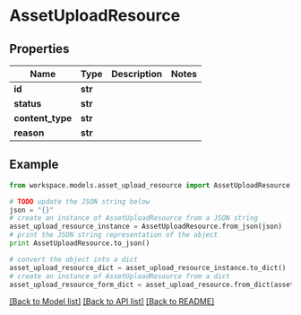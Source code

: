 # AssetUploadResource


## Properties
Name | Type | Description | Notes
------------ | ------------- | ------------- | -------------
**id** | **str** |  | 
**status** | **str** |  | 
**content_type** | **str** |  | 
**reason** | **str** |  | 

## Example

```python
from workspace.models.asset_upload_resource import AssetUploadResource

# TODO update the JSON string below
json = "{}"
# create an instance of AssetUploadResource from a JSON string
asset_upload_resource_instance = AssetUploadResource.from_json(json)
# print the JSON string representation of the object
print AssetUploadResource.to_json()

# convert the object into a dict
asset_upload_resource_dict = asset_upload_resource_instance.to_dict()
# create an instance of AssetUploadResource from a dict
asset_upload_resource_form_dict = asset_upload_resource.from_dict(asset_upload_resource_dict)
```
[[Back to Model list]](../README.md#documentation-for-models) [[Back to API list]](../README.md#documentation-for-api-endpoints) [[Back to README]](../README.md)


